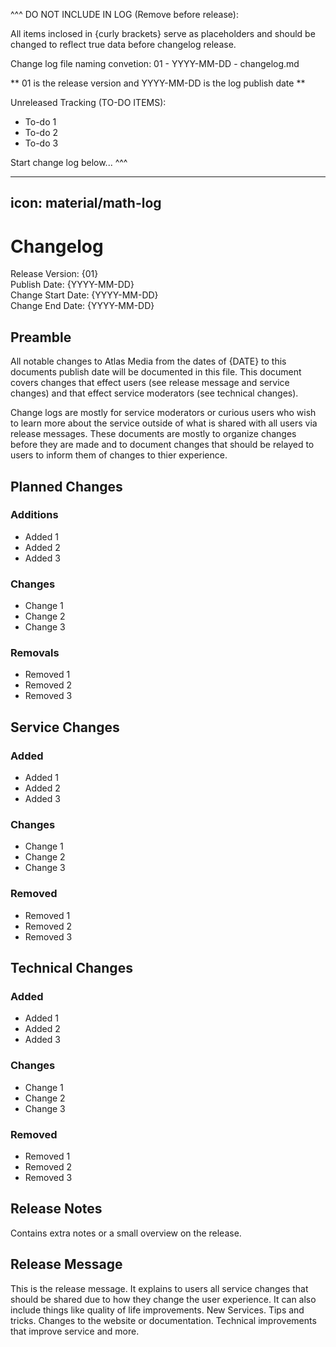 ^^^
DO NOT INCLUDE IN LOG (Remove before release):

All items inclosed in {curly brackets} serve as placeholders and should be changed to reflect true data before changelog release.

Change log file naming convetion: 01 - YYYY-MM-DD - changelog.md

** 01 is the release version and YYYY-MM-DD is the log publish date **

Unreleased Tracking (TO-DO ITEMS):

- To-do 1
- To-do 2
- To-do 3

Start change log below...
^^^

---
icon: material/math-log
---

# Changelog

>
Release Version: {01}  
Publish Date: {YYYY-MM-DD}  
Change Start Date: {YYYY-MM-DD}  
Change End Date: {YYYY-MM-DD}

## Preamble

All notable changes to Atlas Media from the dates of {DATE} to this documents publish date will be documented in this file. This document covers changes that effect users (see release message and service changes) and that effect service moderators (see technical changes).

Change logs are mostly for service moderators or curious users who wish to learn more about the service outside of what is shared with all users via release messages. These documents are mostly to organize changes before they are made and to document changes that should be relayed to users to inform them of changes to thier experience.

## Planned Changes

### Additions

- Added 1
- Added 2
- Added 3

### Changes

- Change 1
- Change 2
- Change 3

### Removals

- Removed 1
- Removed 2
- Removed 3

## Service Changes

### Added

- Added 1
- Added 2
- Added 3

### Changes

- Change 1
- Change 2
- Change 3

### Removed

- Removed 1
- Removed 2
- Removed 3

## Technical Changes

### Added

- Added 1
- Added 2
- Added 3

### Changes

- Change 1
- Change 2
- Change 3

### Removed

- Removed 1
- Removed 2
- Removed 3

## Release Notes

Contains extra notes or a small overview on the release. 

## Release Message

This is the release message. It explains to users all service changes that should be shared due to how they change the user experience. It can also include things like quality of life improvements. New Services. Tips and tricks. Changes to the website or documentation. Technical improvements that improve service and more.